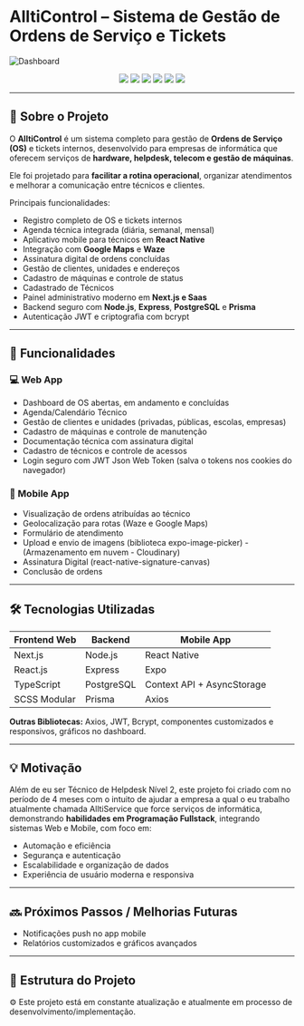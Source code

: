 # AlltiControl – Sistema de Gestão de Ordens de Serviço e Tickets

![Dashboard](./766f0928-ff0d-4ebc-b4d3-08018d40e367.PNG)

<p align="center">
  <a href="https://reactjs.org/"><img src="https://img.shields.io/badge/React-61DAFB?style=for-the-badge&logo=react&logoColor=white" /></a>
  <a href="https://nextjs.org/"><img src="https://img.shields.io/badge/Next.js-000000?style=for-the-badge&logo=nextdotjs&logoColor=white" /></a>
  <a href="https://www.typescriptlang.org/"><img src="https://img.shields.io/badge/TypeScript-3178C6?style=for-the-badge&logo=typescript&logoColor=white" /></a>
  <a href="https://nodejs.org/"><img src="https://img.shields.io/badge/Node.js-339933?style=for-the-badge&logo=nodedotjs&logoColor=white" /></a>
  <a href="https://www.postgresql.org/"><img src="https://img.shields.io/badge/PostgreSQL-336791?style=for-the-badge&logo=postgresql&logoColor=white" /></a>
  <a href="https://reactnative.dev/"><img src="https://img.shields.io/badge/React_Native-61DAFB?style=for-the-badge&logo=react&logoColor=white" /></a>
</p>

---

## 🚀 Sobre o Projeto

O **AlltiControl** é um sistema completo para gestão de **Ordens de Serviço (OS)** e tickets internos, desenvolvido para empresas de informática que oferecem serviços de **hardware, helpdesk, telecom e gestão de máquinas**.  

Ele foi projetado para **facilitar a rotina operacional**, organizar atendimentos e melhorar a comunicação entre técnicos e clientes.  

Principais funcionalidades:  
- Registro completo de OS e tickets internos  
- Agenda técnica integrada (diária, semanal, mensal)  
- Aplicativo mobile para técnicos em **React Native**  
- Integração com **Google Maps** e **Waze**  
- Assinatura digital de ordens concluídas  
- Gestão de clientes, unidades e endereços  
- Cadastro de máquinas e controle de status
- Cadastrado de Técnicos 
- Painel administrativo moderno em **Next.js e Saas**  
- Backend seguro com **Node.js**, **Express**, **PostgreSQL** e **Prisma**  
- Autenticação JWT e criptografia com bcrypt  

---

## 📌 Funcionalidades

### 💻 Web App
- Dashboard de OS abertas, em andamento e concluídas  
- Agenda/Calendário Técnico  
- Gestão de clientes e unidades (privadas, públicas, escolas, empresas)  
- Cadastro de máquinas e controle de manutenção  
- Documentação técnica com assinatura digital  
- Cadastro de técnicos e controle de acessos  
- Login seguro com JWT Json Web Token  (salva o tokens nos cookies do navegador)

### 📱 Mobile App
- Visualização de ordens atribuídas ao técnico  
- Geolocalização para rotas  (Waze e Google Maps)
- Formulário de atendimento  
- Upload e envio de imagens (biblioteca expo-image-picker)  - (Armazenamento em nuvem - Cloudinary)
- Assinatura Digital (react-native-signature-canvas)
- Conclusão de ordens

---

## 🛠 Tecnologias Utilizadas

| Frontend Web | Backend | Mobile App |
|--------------|---------|------------|
| Next.js | Node.js | React Native |
| React.js | Express | Expo |
| TypeScript | PostgreSQL | Context API + AsyncStorage |
| SCSS Modular | Prisma | Axios |

**Outras Bibliotecas:** Axios, JWT, Bcrypt, componentes customizados e responsivos, gráficos no dashboard.  

---

## 💡 Motivação

Além de eu ser Técnico de Helpdesk Nível 2, este projeto foi criado com no período de 4 meses com o intuito de ajudar a empresa a qual o eu trabalho atualmente chamada AlltiService que force serviços de informática, demonstrando **habilidades em Programação Fullstack**, integrando sistemas Web e Mobile, com foco em:  
- Automação e eficiência  
- Segurança e autenticação  
- Escalabilidade e organização de dados  
- Experiência de usuário moderna e responsiva  

---

## 🔜 Próximos Passos / Melhorias Futuras
- Notificações push no app mobile  
- Relatórios customizados e gráficos avançados  



---

## 📁 Estrutura do Projeto



⚙️ Este projeto está em constante atualização e atualmente em processo de desenvolvimento/implementação.

